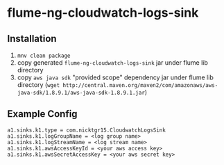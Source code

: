 flume-ng-cloudwatch-logs-sink
=============================

Installation
-----------

1. ```mnv clean package```
2. copy generated ```flume-ng-cloudwatch-logs-sink``` jar under flume lib directory
3. copy ```aws java sdk``` "provided scope" dependency jar under flume lib directory (```wget http://central.maven.org/maven2/com/amazonaws/aws-java-sdk/1.8.9.1/aws-java-sdk-1.8.9.1.jar```)

Example Config
--------------

```
a1.sinks.k1.type = com.nicktgr15.CloudwatchLogsSink
a1.sinks.k1.logGroupName = <log group name>
a1.sinks.k1.logStreamName = <log stream name>
a1.sinks.k1.awsAccessKeyId = <your aws access key>
a1.sinks.k1.awsSecretAccessKey = <your aws secret key>
```
